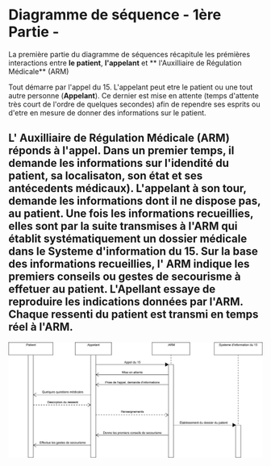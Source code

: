 Diagramme de séquence - 1ère Partie -
=======================================


La première partie du diagramme de séquences récapitule les prémières interactions entre **le patient**,  **l'appelant** et ** l'Auxilliaire de Régulation Médicale** (ARM) 

Tout démarre par l'appel du 15. L'appelant peut etre le patient ou une tout autre personne (**Appelant**).
Ce dernier est mise en attente (temps d'attente très court de l'ordre de quelques secondes) afin de rependre ses esprits ou d'etre en mesure de donner des informations sur le patient.

L' Auxilliaire de Régulation Médicale (**ARM**) réponds à l'appel. 
Dans un premier temps, il demande les informations sur l'idendité du patient, sa localisaton, son état et ses antécedents médicaux).
L'appelant à son tour, demande les informations dont il ne dispose pas, au patient. Une fois les informations recueillies, elles sont par la suite transmises à l'**ARM** qui établit systématiquement un dossier médicale dans le **Systeme d'information du 15**.
Sur la base des informations recueillies, l' **ARM** indique **les premiers conseils ou gestes de secourisme** à effetuer au patient.
L'**Apellant** essaye de reproduire les indications données par l'**ARM**. Chaque **ressenti du patient** est transmi en temps réel à l'**ARM**. 
---------------------------------------------------------------------------------------------------------------------------------------

![Diagramme de séquence - 1ère Partie](../exports/sequence_1.png)
